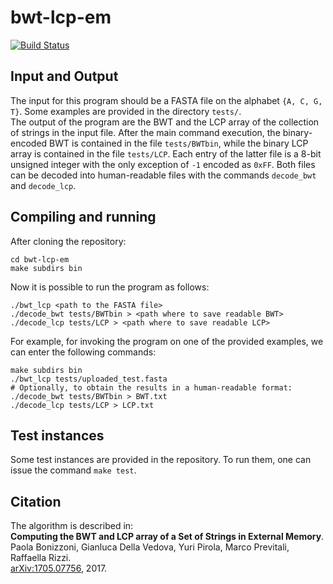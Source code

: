 # bwt-lcp-em

[![Build Status](https://travis-ci.org/AlgoLab/bwt-lcp-em.svg?branch=master)](https://travis-ci.org/AlgoLab/bwt-lcp-em)

## Input and Output

The input for this program should be a FASTA file on the alphabet `{A, C, G, T}`.
Some examples are provided in the directory `tests/`.  
The output of the program are the BWT and the LCP array of the collection of strings in the input file.
After the main command execution, the binary-encoded BWT is contained in the file `tests/BWTbin`,
while the binary LCP array is contained in the file `tests/LCP`.
Each entry of the latter file is a 8-bit unsigned integer with the only exception of `-1` encoded as `0xFF`.
Both files can be decoded into human-readable files with the commands `decode_bwt` and `decode_lcp`.

## Compiling and running

After cloning the repository:

```
cd bwt-lcp-em
make subdirs bin
```

Now it is possible to run the program as follows:

```
./bwt_lcp <path to the FASTA file>
./decode_bwt tests/BWTbin > <path where to save readable BWT>
./decode_lcp tests/LCP > <path where to save readable LCP>
```

For example, for invoking the program on one of the provided examples,
we can enter the following commands:

```
make subdirs bin
./bwt_lcp tests/uploaded_test.fasta
# Optionally, to obtain the results in a human-readable format:
./decode_bwt tests/BWTbin > BWT.txt
./decode_lcp tests/LCP > LCP.txt
```

## Test instances

Some test instances are provided in the repository.
To run them, one can issue the command `make test`.

## Citation

The algorithm is described in:  
**Computing the BWT and LCP array of a Set of Strings in External Memory**.  
Paola Bonizzoni, Gianluca Della Vedova, Yuri Pirola, Marco Previtali, Raffaella Rizzi.  
[arXiv:1705.07756](https://arxiv.org/abs/1705.07756), 2017.
